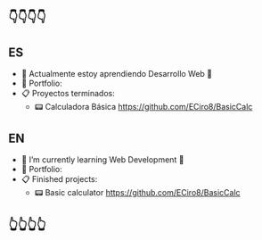 ## 👇👇👇👇

<!--
**ECiro8/ECiro8** is a ✨ _special_ ✨ repository because its `README.md` (this file) appears on your GitHub profile.

Here are some ideas to get you started:

- 🔭 I’m currently working on ...
 ...
- 👯 I’m looking to collaborate on ...
- 🤔 I’m looking for help with ...
- 💬 Ask me about ...
- 📫 How to reach me: ...
- 😄 Pronouns: ...
- ⚡ Fun fact: ...
-->
## ES
- 🌱 Actualmente estoy aprendiendo Desarrollo Web 🌱
- 📜 Portfolio: 
- 📋 Proyectos terminados:
  - 📟 Calculadora Básica https://github.com/ECiro8/BasicCalc

## EN
- 🌱 I’m currently learning Web Development 🌱
- 📜 Portfolio:
- 📋 Finished projects: 
   - 📟 Basic calculator https://github.com/ECiro8/BasicCalc
  
## 👆👆👆👆

